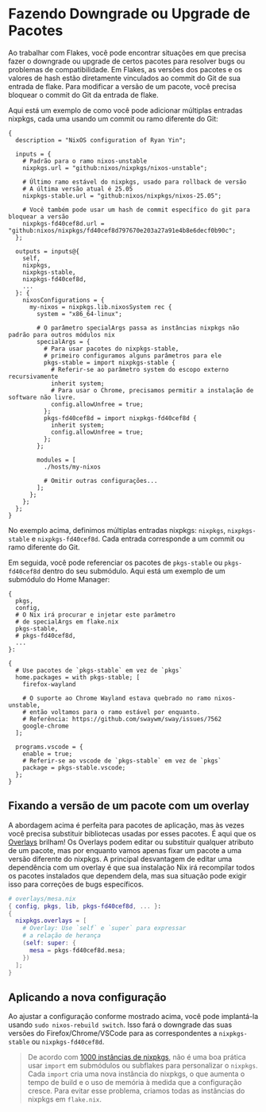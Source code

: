 # Fazendo Downgrade ou Upgrade de Pacotes

Ao trabalhar com Flakes, você pode encontrar situações em que precisa fazer o downgrade ou
upgrade de certos pacotes para resolver bugs ou problemas de compatibilidade. Em Flakes,
as versões dos pacotes e os valores de hash estão diretamente vinculados ao commit do Git
de sua entrada de flake. Para modificar a versão de um pacote, você precisa bloquear o
commit do Git da entrada de flake.

Aqui está um exemplo de como você pode adicionar múltiplas entradas nixpkgs, cada uma
usando um commit ou ramo diferente do Git:

```nix{8-13,19-20,27-44}
{
  description = "NixOS configuration of Ryan Yin";

  inputs = {
    # Padrão para o ramo nixos-unstable
    nixpkgs.url = "github:nixos/nixpkgs/nixos-unstable";

    # Último ramo estável do nixpkgs, usado para rollback de versão
    # A última versão atual é 25.05
    nixpkgs-stable.url = "github:nixos/nixpkgs/nixos-25.05";

    # Você também pode usar um hash de commit específico do git para bloquear a versão
    nixpkgs-fd40cef8d.url = "github:nixos/nixpkgs/fd40cef8d797670e203a27a91e4b8e6decf0b90c";
  };

  outputs = inputs@{
    self,
    nixpkgs,
    nixpkgs-stable,
    nixpkgs-fd40cef8d,
    ...
  }: {
    nixosConfigurations = {
      my-nixos = nixpkgs.lib.nixosSystem rec {
        system = "x86_64-linux";

        # O parâmetro specialArgs passa as instâncias nixpkgs não padrão para outros módulos nix
        specialArgs = {
          # Para usar pacotes do nixpkgs-stable,
          # primeiro configuramos alguns parâmetros para ele
          pkgs-stable = import nixpkgs-stable {
            # Referir-se ao parâmetro system do escopo externo recursivamente
            inherit system;
            # Para usar o Chrome, precisamos permitir a instalação de software não livre.
            config.allowUnfree = true;
          };
          pkgs-fd40cef8d = import nixpkgs-fd40cef8d {
            inherit system;
            config.allowUnfree = true;
          };
        };

        modules = [
          ./hosts/my-nixos

          # Omitir outras configurações...
        ];
      };
    };
  };
}
```

No exemplo acima, definimos múltiplas entradas nixpkgs: `nixpkgs`, `nixpkgs-stable` e
`nixpkgs-fd40cef8d`. Cada entrada corresponde a um commit ou ramo diferente do Git.

Em seguida, você pode referenciar os pacotes de `pkgs-stable` ou `pkgs-fd40cef8d` dentro
do seu submódulo. Aqui está um exemplo de um submódulo do Home Manager:

```nix{4-7,13,25}
{
  pkgs,
  config,
  # O Nix irá procurar e injetar este parâmetro
  # de specialArgs em flake.nix
  pkgs-stable,
  # pkgs-fd40cef8d,
  ...
}:

{
  # Use pacotes de `pkgs-stable` em vez de `pkgs`
  home.packages = with pkgs-stable; [
    firefox-wayland

    # O suporte ao Chrome Wayland estava quebrado no ramo nixos-unstable,
    # então voltamos para o ramo estável por enquanto.
    # Referência: https://github.com/swaywm/sway/issues/7562
    google-chrome
  ];

  programs.vscode = {
    enable = true;
    # Referir-se ao vscode de `pkgs-stable` em vez de `pkgs`
    package = pkgs-stable.vscode;
  };
}
```

## Fixando a versão de um pacote com um overlay

A abordagem acima é perfeita para pacotes de aplicação, mas às vezes você precisa
substituir bibliotecas usadas por esses pacotes. É aqui que os
[Overlays](../nixpkgs/overlays.md) brilham! Os Overlays podem editar ou substituir
qualquer atributo de um pacote, mas por enquanto vamos apenas fixar um pacote a uma versão
diferente do nixpkgs. A principal desvantagem de editar uma dependência com um overlay é
que sua instalação Nix irá recompilar todos os pacotes instalados que dependem dela, mas
sua situação pode exigir isso para correções de bugs específicos.

```nix
# overlays/mesa.nix
{ config, pkgs, lib, pkgs-fd40cef8d, ... }:
{
  nixpkgs.overlays = [
    # Overlay: Use `self` e `super` para expressar
    # a relação de herança
    (self: super: {
      mesa = pkgs-fd40cef8d.mesa;
    })
  ];
}
```

## Aplicando a nova configuração

Ao ajustar a configuração conforme mostrado acima, você pode implantá-la usando
`sudo nixos-rebuild switch`. Isso fará o downgrade das suas versões do
Firefox/Chrome/VSCode para as correspondentes a `nixpkgs-stable` ou `nixpkgs-fd40cef8d`.

> De acordo com
> [1000 instâncias de nixpkgs](https://discourse.nixos.org/t/1000-instances-of-nixpkgs/17347),
> não é uma boa prática usar `import` em submódulos ou subflakes para personalizar o
> `nixpkgs`. Cada `import` cria uma nova instância do nixpkgs, o que aumenta o tempo de
> build e o uso de memória à medida que a configuração cresce. Para evitar esse problema,
> criamos todas as instâncias do nixpkgs em `flake.nix`.
